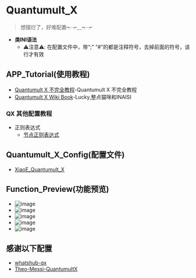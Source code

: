 # Quantumult_X
> 想摆烂了，好难配置┭┮﹏┭┮
- **类INI语法**
  - ⚠️注意⚠️: 在配置文件中，带“;” “#”的都是注释符号，去掉前面的符号，该行才有效

## APP_Tutorial(使用教程) 
- [Quantumult X 不完全教程](https://www.notion.so/kopshawn/Quantumult-X-1d32ddc6e61c4892ad2ec5ea47f00917)-Quantumult X 不完全教程
- [Quantumult X Wiki Book](https://qx.atlucky.me/)-Lucky,整点猫咪和INAISI
### QX 其他配置教程
- 正则表达式
  - [节点正则表达式](https://github.com/LaolunsiG/XiaoE_PCR/blob/main/Config_File/%E8%8A%82%E7%82%B9%E7%9A%84%E6%AD%A3%E5%88%99%E8%A1%A8%E8%BE%BE%E5%BC%8F.md)

## Quantumult_X_Config(配置文件)
- [XiaoE_Quantumult_X](https://raw.githubusercontent.com/LaolunsiG/XiaoE_PCR/main/Config_File/Quantumult_X/XiaoE_Quantumult_X.yaml)

## Function_Preview(功能预览)
- ![image](https://github.com/LaolunsiG/XiaoE_PCR/blob/main/Config_File/Quantumult_X/Picture/photo_1_2024-07-16_21-00-29.jpg?raw=true)
- ![image](https://github.com/LaolunsiG/XiaoE_PCR/blob/main/Config_File/Quantumult_X/Picture/photo_3_2024-07-16_21-00-29.jpg?raw=true)
- ![image](https://github.com/LaolunsiG/XiaoE_PCR/blob/main/Config_File/Quantumult_X/Picture/photo_4_2024-07-16_21-00-29.jpg?raw=true)
- ![image](https://github.com/LaolunsiG/XiaoE_PCR/blob/main/Config_File/Quantumult_X/Picture/photo_2_2024-07-16_21-00-29.jpg?raw=true)
- ![image](https://github.com/LaolunsiG/XiaoE_PCR/blob/main/Config_File/Quantumult_X/Picture/photo_5_2024-07-16_21-00-29.jpg?raw=true)

## 感谢以下配置
- [whatshub-qx](https://whatshub.top/config/qx.conf)
- [Theo-Messi-QuantumultX](https://github.com/Theo-Messi/dotfiles/blob/1e92adaf4c13afe9f62c95d8340092d6ca1dea65/QuantumultX/T-Config.conf)
